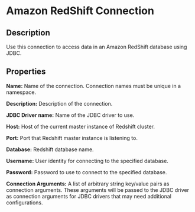 # Amazon RedShift Connection


Description
-----------
Use this connection to access data in an Amazon RedShift database using JDBC.

Properties
----------
**Name:** Name of the connection. Connection names must be unique in a namespace.

**Description:** Description of the connection.

**JDBC Driver name:** Name of the JDBC driver to use.

**Host:** Host of the current master instance of Redshift cluster.

**Port:** Port that Redshift master instance is listening to.

**Database:** Redshift database name.

**Username:** User identity for connecting to the specified database.

**Password:** Password to use to connect to the specified database.

**Connection Arguments:** A list of arbitrary string key/value pairs as connection arguments. These arguments
will be passed to the JDBC driver as connection arguments for JDBC drivers that may need additional configurations.
